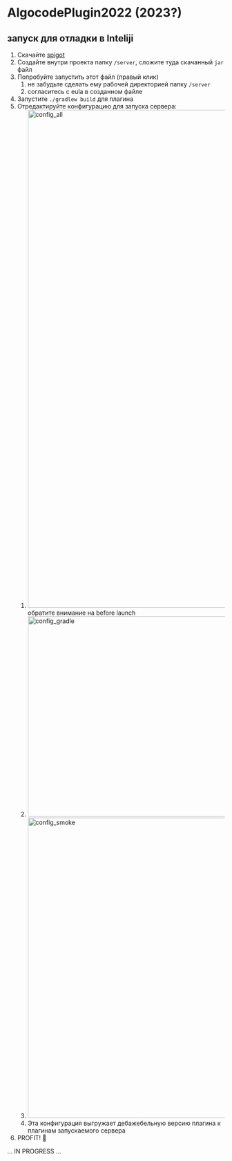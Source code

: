 # AlgocodePlugin2022 (2023?)

## запуск для отладки в Inteliji

1. Скачайте [spigot](https://getbukkit.org/get/7d4d4901bb1f641da6a9882c69d5fd54)
2. Создайте внутри проекта папку `/server`, сложите туда скачанный `jar` файл
3. Попробуйте запустить этот файл (правый клик)
   1. не забудьте сделать ему рабочей директорией папку `/server`
   2. согласитесь с eula в созданном файле 
4. Запустите `./gradlew build` для плагина
5. Отредактируйте конфигурацию для запуска сервера:
   1. <img width="1152" alt="config_all" src="https://user-images.githubusercontent.com/51089819/197866227-2fc1f571-d69f-4ba8-a771-9dba559c3ef1.png"> обратите внимание на before launch
   2. <img width="463" alt="config_gradle" src="https://user-images.githubusercontent.com/51089819/197866253-a4c4149b-c3eb-4171-99fb-5ef6efa52d17.png">
   3. <img width="695" alt="config_smoke" src="https://user-images.githubusercontent.com/51089819/197866271-aa20b265-f3cd-48d4-a917-ece73e985c57.png">
   4. Эта конфигурация выгружает дебажебельную версию плагина к плагинам запускаемого сервера
6. PROFIT! 🎉

...
IN PROGRESS
...
